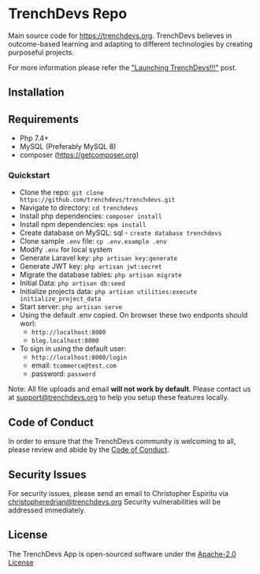 # TrenchDevs Repo 

Main source code for https://trenchdevs.org. 
TrenchDevs believes in outcome-based learning and adapting to different technologies by creating purposeful projects.

For more information please refer the ["Launching TrenchDevs!!!"](https://blog.trenchdevs.org/launching-trenchdevs) post.

## Installation 

## Requirements 

- Php 7.4+
- MySQL (Preferably MySQL 8)
- composer (https://getcomposer.org)

### Quickstart

- Clone the repo: `git clone https://github.com/trenchdevs/trenchdevs.git`
- Navigate to directory: `cd trenchdevs`
- Install php dependencies: `composer install`
- Install npm dependencies: `npm install`
- Create database on MySQL: sql - `create database trenchdevs`
- Clone sample `.env` file: `cp .env.example .env`
- Modify `.env` for local system
- Generate Laravel key: `php artisan key:generate`
- Generate JWT key: `php artisan jwt:secret`
- Migrate the database tables: `php artisan migrate`
- Initial Data: `php artisan db:seed`
- Initialize projects data: `php artisan utilities:execute initialize_project_data`
- Start server: `php artisan serve`
- Using the default .env copied. On browser these two endponts should worl: 
    - `http://localhost:8000`
    - `blog.localhost:8000` 
- To sign in using the default user:
    - `http://localhost:8000/login`
    - email: `tcommerce@test.com`
    - password: `password`

Note: All file uploads and email **will not work by default**. Please contact us at support@trenchdevs.org to help
 you setup these features locally.  

## Code of Conduct 

In order to ensure that the TrenchDevs community is welcoming to all, please review and abide by the 
[Code of Conduct](https://github.com/trenchdevs/trenchdevs/blob/master/CODE_OF_CONDUCT.md).

## Security Issues

For security issues, please send an email to Christopher Espiritu via [christopheredrian@trenchdevs.org](mailto:christopheredrian@trenchdevs.org)
Security vulnerabilities will be addressed immediately.

## License 

The TrenchDevs App is open-sourced software under the [Apache-2.0 License](https://github.com/trenchdevs/trenchdevs/blob/master/LICENSE)
